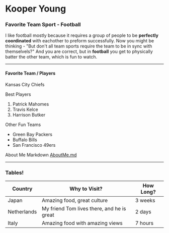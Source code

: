 # Kooper Young

### Favorite Team Sport - Football
I like football mostly because it requires a group of people to be **perfectly coordinated** with eachother to preform successfully. Now you might be thinking - "But don't all team sports require the team to be in sync with themselvels?" And you are correct, but in **football** you get to physically batter the other team, which is fun to watch.

------------------------------------
#### Favorite Team / Players
Kansas City Chiefs

Best Players
1. Patrick Mahomes 
2. Travis Kelce
3. Harrison Butker

Other Fun Teams
* Green Bay Packers
* Buffalo Bills
* San Francisco 49ers

About Me Markdown [AboutMe.md](AboutMe.md)

--------------------------
### Tables!
| Country     | Why to Visit?                               | How Long? |
| ------------| ------------------------------------------- | ----------|
| Japan       | Amazing food, great culture                 | 3 weeks   |
| Netherlands | My friend Tom lives there, and he is great  | 2 days    |
| Italy       | Amazing food with amazing views             | 7 hours   |
